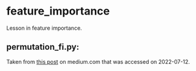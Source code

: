 # feature_importance
Lesson in feature importance.

## permutation_fi.py:

Taken from [this post](https://medium.com/@ali.soleymani.co/stop-using-random-forest-feature-importances-take-this-intuitive-approach-instead-4335205b933f) on medium.com that was accessed on 2022-07-12.
